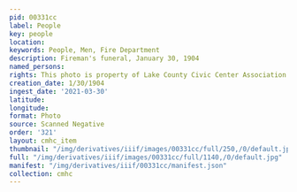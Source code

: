 ```yaml
---
pid: 00331cc
label: People
key: people
location: 
keywords: People, Men, Fire Department
description: Fireman's funeral, January 30, 1904
named_persons: 
rights: This photo is property of Lake County Civic Center Association.
creation_date: 1/30/1904
ingest_date: '2021-03-30'
latitude: 
longitude: 
format: Photo
source: Scanned Negative
order: '321'
layout: cmhc_item
thumbnail: "/img/derivatives/iiif/images/00331cc/full/250,/0/default.jpg"
full: "/img/derivatives/iiif/images/00331cc/full/1140,/0/default.jpg"
manifest: "/img/derivatives/iiif/00331cc/manifest.json"
collection: cmhc
---
```

